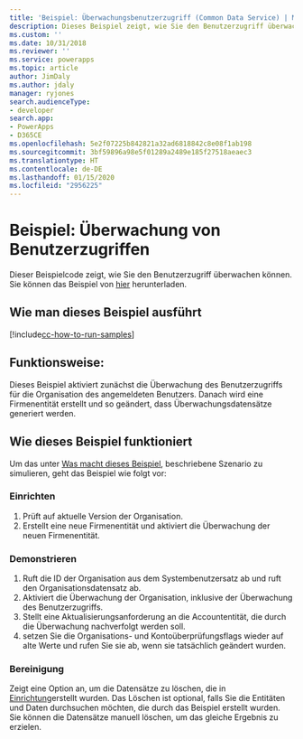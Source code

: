 ```yaml
---
title: 'Beispiel: Überwachungsbenutzerzugriff (Common Data Service) | Microsoft-Dokumente'
description: Dieses Beispiel zeigt, wie Sie den Benutzerzugriff überwachen können.
ms.custom: ''
ms.date: 10/31/2018
ms.reviewer: ''
ms.service: powerapps
ms.topic: article
author: JimDaly
ms.author: jdaly
manager: ryjones
search.audienceType:
- developer
search.app:
- PowerApps
- D365CE
ms.openlocfilehash: 5e2f07225b842821a32ad6818842c8e08f1ab198
ms.sourcegitcommit: 3bf59896a98e5f01289a2489e185f27518aeaec3
ms.translationtype: HT
ms.contentlocale: de-DE
ms.lasthandoff: 01/15/2020
ms.locfileid: "2956225"
---
```

# <a name="sample-audit-user-access"></a>Beispiel: Überwachung von Benutzerzugriffen

<!-- https://docs.microsoft.com/dynamics365/customer-engagement/developer/sample-audit-user-access -->

Dieser Beispielcode zeigt, wie Sie den Benutzerzugriff überwachen können. Sie können das Beispiel von [hier](https://github.com/Microsoft/PowerApps-Samples/tree/master/cds/orgsvc/C%23/AuditUserAccess) herunterladen.

## <a name="how-to-run-this-sample"></a>Wie man dieses Beispiel ausführt

[!include[cc-how-to-run-samples](../../includes/cc-how-to-run-samples.md)]

## <a name="what-this-sample-does"></a>Funktionsweise:

Dieses Beispiel aktiviert zunächst die Überwachung des Benutzerzugriffs für die Organisation des angemeldeten Benutzers. Danach wird eine Firmenentität erstellt und so geändert, dass Überwachungsdatensätze generiert werden.

## <a name="how-this-sample-works"></a>Wie dieses Beispiel funktioniert

Um das unter [Was macht dieses Beispiel](#what-this-sample-does), beschriebene Szenario zu simulieren, geht das Beispiel wie folgt vor:

### <a name="setup"></a>Einrichten

1. Prüft auf aktuelle Version der Organisation.
1. Erstellt eine neue Firmenentität und aktiviert die Überwachung der neuen Firmenentität.

### <a name="demonstrate"></a>Demonstrieren

1. Ruft die ID der Organisation aus dem Systembenutzersatz ab und ruft den Organisationsdatensatz ab.
2. Aktiviert die Überwachung der Organisation, inklusive der Überwachung des Benutzerzugriffs.
3. Stellt eine Aktualisierungsanforderung an die Accountentität, die durch die Überwachung nachverfolgt werden soll.
4. setzen Sie die Organisations- und Kontoüberprüfungsflags wieder auf alte Werte und rufen Sie sie ab, wenn sie tatsächlich geändert wurden.

### <a name="clean-up"></a>Bereinigung

Zeigt eine Option an, um die Datensätze zu löschen, die in [Einrichtung](#setup)erstellt wurden. Das Löschen ist optional, falls Sie die Entitäten und Daten durchsuchen möchten, die durch das Beispiel erstellt wurden. Sie können die Datensätze manuell löschen, um das gleiche Ergebnis zu erzielen.
